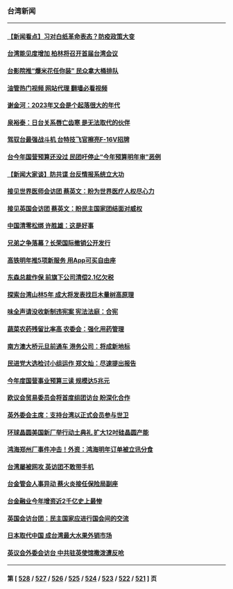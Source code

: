 ### 台湾新闻
---
#### [【新闻看点】习对白纸革命表态？防疫政策大变](../../pages/ncid1349361/n13877672.md?12042045) 
#### [台湾能见度增加 柏林将召开首届台湾会议](../../pages/ncid1349361/n13877997.md?12042045) 
#### [台影院推“爆米花任你装” 民众拿大桶排队](../../pages/ncid1349361/n13877920.md?12042045) 
#### [油管热门视频 网站代理 翻墙必看视频](http://138.2.39.72:81/youtube.html?epic-marker?12042045)
#### [谢金河：2023年又会是个起落很大的年代](../../pages/ncid1349361/n13877870.md?12042045) 
#### [泉裕泰：日台关系唇亡齿寒 是无法取代的伙伴](../../pages/ncid1349361/n13877764.md?12042045) 
#### [驾驭台最强战斗机 台特技飞官擦亮F-16V招牌](../../pages/ncid1349361/n13877432.md?12042045) 
#### [台今年国营预算还没过 民团吁停止“今年预算明年审”恶例](../../pages/ncid1349361/n13877499.md?12042045) 
#### [【新闻大家谈】防共谍 台反情报系统立大功](../../pages/ncid1349361/n13877501.md?12042045) 
#### [接见世界医师会访团 蔡英文：盼为世界医疗人权尽心力](../../pages/ncid1349361/n13877520.md?12042045) 
#### [接见英国会访团 蔡英文：盼民主国家团结面对威权](../../pages/ncid1349361/n13877456.md?12042045) 
#### [中国清零松绑 许胜雄：这是好事](../../pages/ncid1349361/n13877517.md?12042045) 
#### [兄弟之争落幕？长荣国际撤销公开发行](../../pages/ncid1349361/n13877530.md?12042045) 
#### [高铁明年推5项新服务 用App可买自由座](../../pages/ncid1349361/n13877531.md?12042045) 
#### [东森总裁作保 前旗下公司清偿2.1亿欠税](../../pages/ncid1349361/n13877533.md?12042045) 
#### [探索台湾山林5年 成大将发表找巨木量树高原理](../../pages/ncid1349361/n13877527.md?12042045) 
#### [味全声请没收新制违宪案 宪法法庭：合宪](../../pages/ncid1349361/n13877518.md?12042045) 
#### [蔬菜农药残留比率高 农委会：强化用药管理](../../pages/ncid1349361/n13877521.md?12042045) 
#### [南方澳大桥元旦前通车 港务公司：将成新地标](../../pages/ncid1349361/n13877526.md?12042045) 
#### [民进党大选检讨小组运作 郑文灿：尽速提出报告](../../pages/ncid1349361/n13877493.md?12042045) 
#### [今年度国营事业预算三读 规模达5兆元](../../pages/ncid1349361/n13877496.md?12042045) 
#### [欧议会贸易委员会将首度组团访台 盼深化合作](../../pages/ncid1349361/n13877397.md?12042045) 
#### [英外委会主席：支持台湾以正式会员参与世卫](../../pages/ncid1349361/n13877458.md?12042045) 
#### [环球晶圆美国新厂举行动土典礼 扩大12吋硅晶圆产能](../../pages/ncid1349361/n13877453.md?12042045) 
#### [鸿海郑州厂事件冲击！外资：鸿海明年订单被立讯分食](../../pages/ncid1349361/n13877440.md?12042045) 
#### [台湾屡被网攻 英访团不敢带手机](../../pages/ncid1349361/n13877461.md?12042045) 
#### [台金管会人事异动 蔡火炎接任保险局副座](../../pages/ncid1349361/n13877442.md?12042045) 
#### [台金融业今年增资近2千亿史上最惨](../../pages/ncid1349361/n13877443.md?12042045) 
#### [英国会访台团：民主国家应进行国会间的交流](../../pages/ncid1349361/n13877290.md?12042045) 
#### [日本取代中国 成台湾最大水果外销市场](../../pages/ncid1349361/n13877217.md?12042045) 
#### [英议会外委会访台 中共驻英使馆撒泼遭反呛](../../pages/ncid1349361/n13876914.md?12042045) 

---
#### 第 [ [528](./528.md?12042045) / [527](./527.md?12042045) / [526](./526.md?12042045) / [525](./525.md?12042045) / [524](./524.md?12042045) / [523](./523.md?12042045) / [522](./522.md?12042045) / [521](./521.md?12042045) ] 页
